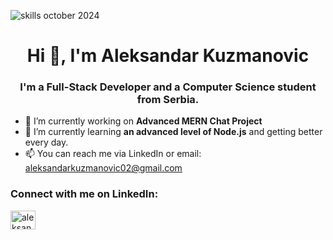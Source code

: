 ![skills october 2024](https://github.com/user-attachments/assets/90fb2744-fdd8-475b-9245-5fb79bd9b3ac)

<h1 align="center">Hi 👋,
 I'm Aleksandar Kuzmanovic</h1>
<h3 align="center">I'm a Full-Stack Developer and a Computer Science student from Serbia.</h3>

- 🔭 I’m currently working on **Advanced MERN Chat Project**
- 🌱 I’m currently learning **an advanced level of Node.js** and getting better every day.
- 📫 You can reach me via LinkedIn or email: aleksandarkuzmanovic02@gmail.com

<h3 align="left">Connect with me on LinkedIn:</h3>
<p align="left">
<a href="https://www.linkedin.com/in/aleksandar-kuzmanovic-kuzma" target="blank"><img align="center" src="https://raw.githubusercontent.com/rahuldkjain/github-profile-readme-generator/master/src/images/icons/Social/linked-in-alt.svg" alt="aleksandar-kuzmanovic-090939241" height="30" width="40" /></a>
</p>


<!---
Kuzma02/Kuzma02 is a ✨ special ✨ repository because its `README.md` (this file) appears on your GitHub profile.
You can click the Preview link to take a look at your changes.
--->
